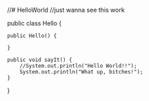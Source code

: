 //# HelloWorld
//just wanna see this work


public class Hello {
	
	public Hello() {
		
	}
	
	public void sayIt() {
		//System.out.println("Hello World!!");
		System.out.println("What up, bitches!");
	}

}

